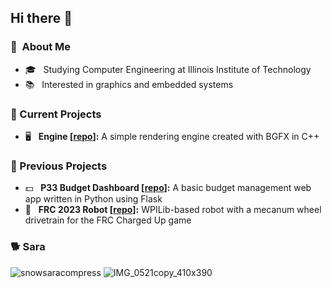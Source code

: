 ## Hi there 👋

### 🤔 &nbsp;About Me
- 🎓️ &nbsp; Studying Computer Engineering at Illinois Institute of Technology
- 📚 &nbsp; Interested in graphics and embedded systems

### 📂 Current Projects
- 🖥️ &nbsp; **Engine [[repo](https://github.com/lucix0/Engine)]:** A simple rendering engine created with BGFX in C++

### 📁 Previous Projects
- 💵 &nbsp; **P33 Budget Dashboard [[repo](https://github.com/lucix0/p33-budget-dashboard)]:** A basic budget management web app written in Python using Flask
- 🤖 &nbsp; **FRC 2023 Robot [[repo](https://github.com/lucix0/FRC-2023-EagleArmy3488-Mecanum)]:** WPILib-based robot with a mecanum wheel drivetrain for the FRC Charged Up game

### 🐕 Sara
![snowsaracompress](https://github.com/lucix0/lucix0/assets/72232214/a1d5d578-e57f-4204-ad4a-736ebb8363d6)
![IMG_0521copy_410x390](https://github.com/lucix0/lucix0/assets/72232214/29fd3729-505f-4a49-b20e-32757c688434)


